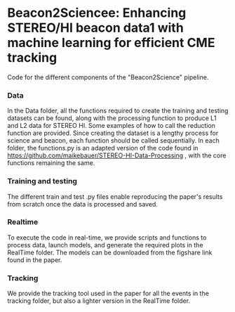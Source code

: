 # Beacon2Sciencee: Enhancing STEREO/HI beacon data1 with machine learning for efficient CME tracking


Code for the different components of the "Beacon2Science" pipeline. 

### Data

In the Data folder, all the functions required to create the training and testing datasets can be found, along with the processing function to produce L1 and L2 data for STEREO HI. Some examples of how to call the reduction function are provided. Since creating the dataset is a lengthy process for science and beacon, each function should be called sequentially. 
In each folder, the functions.py is an adapted version of the code found in https://github.com/maikebauer/STEREO-HI-Data-Processing , with the core functions remaining the same.

###  Training and testing
The different train and test .py files enable reproducing the paper's results from scratch once the data is processed and saved.

### Realtime

To execute the code in real-time, we provide scripts and functions to process data, launch models, and generate the required plots in the RealTime folder. The models can be downloaded from the figshare link found in the paper. 

### Tracking

We provide the tracking tool used in the paper for all the events in the tracking folder, but also a lighter version in the RealTime folder.


